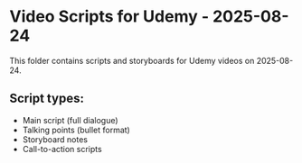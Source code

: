 # Video Scripts for Udemy - 2025-08-24

This folder contains scripts and storyboards for Udemy videos on 2025-08-24.

## Script types:
- Main script (full dialogue)
- Talking points (bullet format)
- Storyboard notes
- Call-to-action scripts
